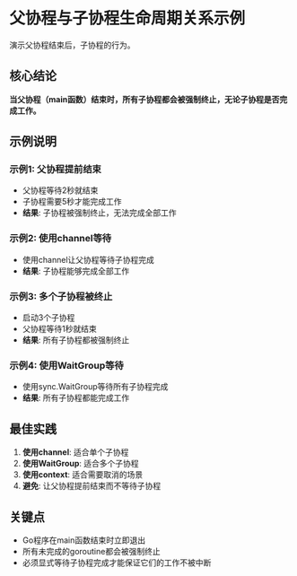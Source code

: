 # 父协程与子协程生命周期关系示例

演示父协程结束后，子协程的行为。

## 核心结论

**当父协程（main函数）结束时，所有子协程都会被强制终止，无论子协程是否完成工作。**

## 示例说明

### 示例1: 父协程提前结束
- 父协程等待2秒就结束
- 子协程需要5秒才能完成工作
- **结果**: 子协程被强制终止，无法完成全部工作

### 示例2: 使用channel等待
- 使用channel让父协程等待子协程完成
- **结果**: 子协程能够完成全部工作

### 示例3: 多个子协程被终止
- 启动3个子协程
- 父协程等待1秒就结束
- **结果**: 所有子协程都被强制终止

### 示例4: 使用WaitGroup等待
- 使用sync.WaitGroup等待所有子协程完成
- **结果**: 所有子协程都能完成工作

## 最佳实践

1. **使用channel**: 适合单个子协程
2. **使用WaitGroup**: 适合多个子协程
3. **使用context**: 适合需要取消的场景
4. **避免**: 让父协程提前结束而不等待子协程

## 关键点

- Go程序在main函数结束时立即退出
- 所有未完成的goroutine都会被强制终止
- 必须显式等待子协程完成才能保证它们的工作不被中断
